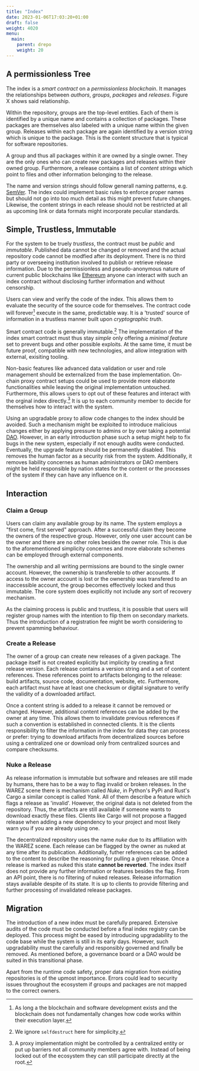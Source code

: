 ```yaml
---
title: "Index"
date: 2023-01-06T17:03:20+01:00
draft: false
weight: 4020
menu:
  main:
    parent: drepo
    weight: 20
---
```


## A permissionless Tree

<!-- A trustless source of verifyable information -->

The index is a _smart contract_ on a _permissionless blockchain_.
It manages the relationships between _authors_, _groups_, _packages_ and
_releases_.
Figure X shows said relationship.
<!-- TODO Figure -->

Within the repository, groups are the top-level entities.
Each of them is identified by a unique name and contains a collection of
packages.
These packages are themselves also labeled with a unique name within the given
group.
Releases within each package are again identified by a version string which is
unique to the package.
This is the content structure that is typical for software repositories.

A group and thus all packages within it are owned by a single owner.
They are the only ones who can create new packages and releases within their
owned group.
Furthermore, a release contains a list of _content strings_ which point to
files and other information belonging to the release.

The name and version strings should follow generall naming patterns, e.g.
[SemVer](https://semver.org/ "SemVer").
The index could implement basic rules to enforce proper names but should not go
into too much detail as this might prevent future changes.
Likewise, the content strings in each release should not be restricted at all
as upcoming link or data formats might incorporate peculiar standards.


## Simple, Trustless, Immutable

For the system to be truely _trustless_, the contract must be _public_ and
_immutable_.
Published data cannot be changed or removed and the actual repository code
cannot be modfied after its deployment.
There is no third party or overseeing institution involved to publish or
retrieve release information.
Due to the permissionless and pseudo-anonymous nature of current public
blockchains like [Ethereum](https://ethereum.org/ "Ethereum") anyone can
interact with such an index contract without disclosing further information and
without censorship.

Users can view and verify the code of the index.
This allows them to evaluate the security of the source code for themselves.
The contract code will forever[^forever] execute in the same, predictable way.
It is a 'trusted' source of information in a trustless manner built upon
_cryptographic truth_.

[^forever]: As long a the blockchain and software development exists and the
    blockchain does not fundamentally changes how code works within their
    execution layer.

Smart contract code is generally immutable.[^selfdestruct]
The implementation of the index smart contract must thus stay _simple_ only
offering a _minimal feature_ set to prevent bugs and other possible exploits.
At the same time, it must be future proof, compatible with new technologies,
and allow integration with external, exisiting tooling.

[^selfdestruct]: We ignore `selfdestruct` here for simplicity.

Non-basic features like advanced data validation or user and role management
should be externalized from the base implementation.
On-chain proxy contract setups could be used to provide more elaborate
functionalities while leaving the original implementation untouched.
Furthermore, this allows users to opt out of these features and interact with
the orginal index directly.[^optout]
It is up to each community member to decide for themselves how to interact with
the system.

[^optout]: A proxy implementation might be controlled by a centralized entity
    or put up barriers not all community members agree with. Instead of being
    locked out of the ecosystem they can still participate directly at the
    root.

Using an upgradable proxy to allow code changes to the index should be avoided.
Such a mechanism might be exploited to introduce malicious changes either by
applying pressure to admins or by over taking a potential
[DAO](https://en.wikipedia.org/wiki/Decentralized_autonomous_organization
"Decentralized Autonomous Organization").
However, in an early introduction phase such a setup might help to fix bugs in
the new system, especially if not enough audits were conducted.
Eventually, the upgrade feature should be permanently disabled.
This removes the human factor as a security risk from the system.
Additionally, it removes liability concernes as human administrators or DAO
members might be held responsible by nation states for the content or the
processes of the system if they can have any influence on it.

## Interaction

### Claim a Group

Users can claim any available group by its name.
The system employs a "first come, first served" approach.
After a successful claim they become the owners of the respective group.
However, only one user account can be the owner and there are no other roles
besides the owner role.
This is due to the aforementioned simplicity concernes and more elaborate
schemes can be employed through external components.

The ownership and all writing permissions are bound to the single owner
account.
However, the ownership is transfereble to other accounts.
If access to the owner account is lost or the ownership was transfered to an
inaccessible account, the group becomes effectively locked and thus immutable.
The core system does explicitly not include any sort of recovery mechanism.

As the claiming process is public and trustless, it is possible that users will
register group names with the intention to flip them on secondary markets.
Thus the introduction of a registration fee might be worth considering to
prevent spamming behaviour.

### Create a Release

The owner of a group can create new releases of a given package.
The package itself is not created explicitly but implicity by creating a first
release version.
Each release contains a version string and a set of content references.
These references point to artifacts belonging to the release: build artifacts,
source code, documentation, website, etc.
Furthermore, each artifact must have at least one checksum or digital signature
to verify the validity of a downloaded artifact.

Once a content string is added to a release it cannot be removed or changed.
However, additional content references can be added by the owner at any time.
This allows them to invalidate previous references if such a convention is
established in connected clients.
It is the clients responsibility to filter the information in the index for
data they can process or prefer: trying to download artifacts from
decentralized sources before using a centralized one or download only from
centralized sources and compare checksums.

### Nuke a Release

As release information is immutable but software and releases are still made by
humans, there has to be a way to flag invalid or broken releases.
In the WAREZ scene there is mechanism called _Nuke_, in Python's PyPi and
Rust's Cargo a similar concept is called _Yank_.
All of them describe a feature which flags a release as 'invalid'.
However, the original data is not deleted from the repository.
Thus, the artifacts are still available if someone wants to download exactly
these files.
Clients like Cargo will not propose a flagged release when adding a new
dependency to your project and most likely warn you if you are already using
one.

The decentralized repository uses the name _nuke_ due to its affiliation with
the WAREZ scene.
Each release can be flagged by the owner as nuked at any time after its
publication.
Additionally, futher references can be added to the content to describe the
reasoning for pulling a given release.
Once a release is marked as nuked this state __cannot be reverted__.
The index itself does not provide any further information or features besides
the flag.
From an API point, there is no filtering of nuked releases.
Release information stays available despite of its state.
It is up to clients to provide filtering and further processing of invalidated
release packages.

## Migration

The introduction of a new index must be carefully prepared.
Extensive audits of the code must be conducted before a final index registry
can be deployed.
This process might be eased by introducing upgradability to the code base while
the system is still in its early days.
However, such upgradability must the carefully and responsibly governed and
finally be removed.
As mentioned before, a governance board or a DAO would be suited in this
transitional phase.

Apart from the runtime code safety, proper data migration from existing
repositories is of the upmost importance.
Errors could lead to security issues throughout the ecosystem if groups and
packages are not mapped to the correct owners.


<!-- TODO: Why not a federated system but a single repo? -> all or nothing approach -->

<!-- why blockchain? -->
<!-- smart contract blockchains and similar tech are currently the only 'larger scale' systems that work in a trustless, permissionless and verifyable way -->
<!-- if new technology with similar properties come around a migration should be considered as blockchains currently do not scale well if security and decentralization are prioritized -->
